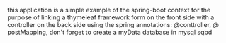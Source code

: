 this application is a simple example of the spring-boot context for the purpose of linking a thymeleaf framework form on the front side with a controller on the back side using the spring annotations: @conttroller, @ postMapping, don't forget to create a myData database in mysql sqbd